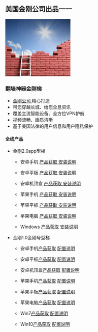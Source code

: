 ## 美国金刚公司出品一一

![image](l-w-s-athird.png)

### 翻墙神器金刚梯

- [ 金刚公司 ](https://a2zitpro.github.io/web/金刚公司)精心打造 
- 带您穿越长城、给您全息资讯
- 覆盖主流智能设备、全方位VPN护航
- 视频流畅、画质清晰
- 基于美国法律的用户信息和用户隐私保护

#### 全线产品
- 金刚2.0app型梯
  - 安卓手机   [  产品获取 ]()[ 安装说明 ]()
  - 安卓平板   [  产品获取 ]()[ 安装说明 ]()
  - 安卓机顶盒 [  产品获取 ]()[ 安装说明 ]()

  - 苹果手机 [ 产品获取 ]() [ 安装说明 ]()
  - 苹果平板 [ 产品获取 ]() [ 安装说明 ]()
  - 苹果电脑 [ 产品获取 ]() [ 安装说明 ]()

  - Windows [产品获取]() [安装说明]()

- 金刚1.0金刚号型梯

  - 安卓手机[产品获取]() [配置说明]()
  - 安卓平板[产品获取]() [配置说明]()
  - 安卓机顶盒[产品获取]() [配置说明]()

  - 苹果手机[产品获取]() [配置说明]()
  - 苹果平板[产品获取]() [配置说明]()
  - 苹果电脑[产品获取]() [配置说明]()

  - Win7[产品获取]() [配置说明]()
  - Win10[产品获取]() [配置说明]()

